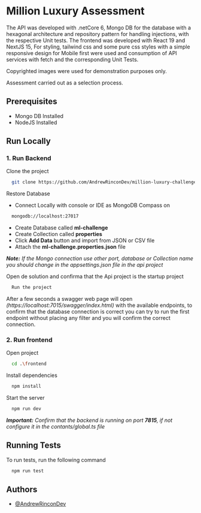 
# Million Luxury Assessment

The API was developed with .netCore 6, Mongo DB for the database with a hexagonal architecture and repository pattern for handling injections, with the respective Unit tests. The frontend was developed with React 19 and NextJS 15, For styling, tailwind css and some pure css styles with a simple responsive design for Mobile first were used and consumption of API services with fetch and the corresponding Unit Tests.

Copyrighted images were used for demonstration purposes only.

Assessment carried out as a selection process.


## Prerequisites

- Mongo DB Installed
- NodeJS Installed


## Run Locally

### 1. Run Backend

Clone the project

```bash
  git clone https://github.com/AndrewRinconDev/million-luxury-challenge.git
```

Restore Database
- Connect Locally with console or IDE as MongoDB Compass on

```bash
  mongodb://localhost:27017
``` 

- Create Database called **ml-challenge**
- Create Collection called **properties**
- Click **Add Data** button and import from JSON or CSV file
- Attach the **ml-challenge.properties.json** file 


***Note:** If the Mongo connection use other port, database or Collection name you should change in the appsettings.json file in the api project*

Open de solution and confirma that the Api project is the startup project

```bash
  Run the project
```

After a few seconds a swagger web page will open *(https://localhost:7015/swagger/index.html)* with the available endpoints, to confirm that the database connection is correct you can try to run the first endpoint without placing any filter and you will confirm the correct connection.

### 2. Run frontend

Open project
```bash
  cd .\frontend
```

Install dependencies

```bash
  npm install
```

Start the server

```bash
  npm run dev
```

***Important:** Confirm that the backend is running on port **7815**, if not configure it in the contants/global.ts file*


## Running Tests

To run tests, run the following command

```bash
  npm run test
```


## Authors

- [@AndrewRinconDev](https://www.github.com/AndrewRinconDev)
